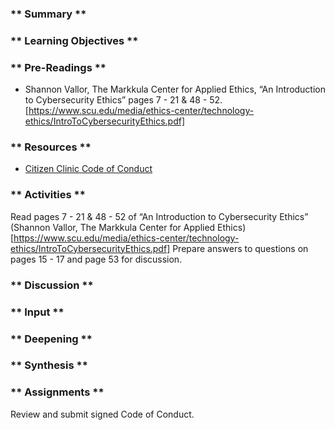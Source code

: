 ### ** Summary **

### ** Learning Objectives **

### ** Pre-Readings **

* Shannon Vallor, The Markkula Center for Applied Ethics, “An Introduction to Cybersecurity Ethics” pages 7 - 21 & 48 - 52. [https://www.scu.edu/media/ethics-center/technology-ethics/IntroToCybersecurityEthics.pdf]

### ** Resources **

* [Citizen Clinic Code of Conduct](Student_Code_of_Conduct.md)

### ** Activities **

Read pages 7 - 21 & 48 - 52 of “An Introduction to Cybersecurity Ethics” (Shannon Vallor, The Markkula Center for Applied Ethics) [https://www.scu.edu/media/ethics-center/technology-ethics/IntroToCybersecurityEthics.pdf] Prepare answers to questions on pages 15 - 17 and page 53 for discussion.

### ** Discussion **

### ** Input **

### ** Deepening **

### ** Synthesis **

### ** Assignments **

Review and submit signed Code of Conduct.